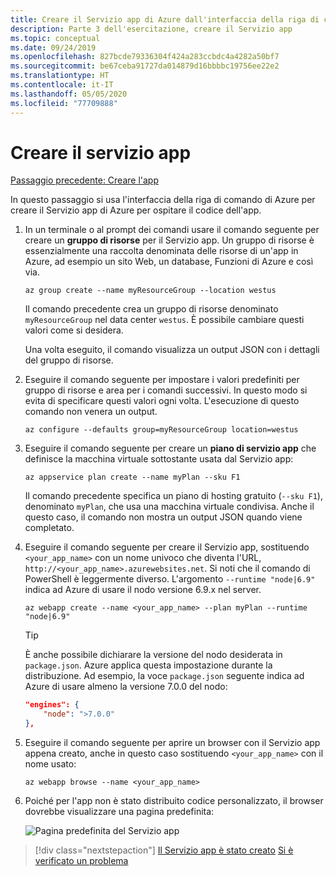 ```yaml
---
title: Creare il Servizio app di Azure dall'interfaccia della riga di comando di Azure per ospitare l'app
description: Parte 3 dell'esercitazione, creare il Servizio app
ms.topic: conceptual
ms.date: 09/24/2019
ms.openlocfilehash: 827bcde79336304f424a283ccbdc4a4282a50bf7
ms.sourcegitcommit: be67ceba91727da014879d16bbbbc19756ee22e2
ms.translationtype: HT
ms.contentlocale: it-IT
ms.lasthandoff: 05/05/2020
ms.locfileid: "77709888"
---
```

# <a name="create-the-app-service"></a>Creare il servizio app

[Passaggio precedente: Creare l'app](tutorial-vscode-azure-cli-node-02.md)

In questo passaggio si usa l'interfaccia della riga di comando di Azure per creare il Servizio app di Azure per ospitare il codice dell'app.

1. In un terminale o al prompt dei comandi usare il comando seguente per creare un **gruppo di risorse** per il Servizio app. Un gruppo di risorse è essenzialmente una raccolta denominata delle risorse di un'app in Azure, ad esempio un sito Web, un database, Funzioni di Azure e così via.

    ```azurecli
    az group create --name myResourceGroup --location westus
    ```

    Il comando precedente crea un gruppo di risorse denominato `myResourceGroup` nel data center `westus`. È possibile cambiare questi valori come si desidera.

    Una volta eseguito, il comando visualizza un output JSON con i dettagli del gruppo di risorse.

1. Eseguire il comando seguente per impostare i valori predefiniti per gruppo di risorse e area per i comandi successivi. In questo modo si evita di specificare questi valori ogni volta. L'esecuzione di questo comando non venera un output.

    ```azurecli
    az configure --defaults group=myResourceGroup location=westus
    ```

1. Eseguire il comando seguente per creare un **piano di servizio app** che definisce la macchina virtuale sottostante usata dal Servizio app:

    ```azurecli
    az appservice plan create --name myPlan --sku F1
    ```

    Il comando precedente specifica un piano di hosting gratuito (`--sku F1`), denominato `myPlan`, che usa una macchina virtuale condivisa. Anche il questo caso, il comando non mostra un output JSON quando viene completato.

1. Eseguire il comando seguente per creare il Servizio app, sostituendo `<your_app_name>` con un nome univoco che diventa l'URL, `http://<your_app_name>.azurewebsites.net`. Si noti che il comando di PowerShell è leggermente diverso. L'argomento `--runtime "node|6.9"` indica ad Azure di usare il nodo versione 6.9.x nel server.

    ```azurecli
    az webapp create --name <your_app_name> --plan myPlan --runtime "node|6.9"
    ```

    > [!TIP]
    > È anche possibile dichiarare la versione del nodo desiderata in `package.json`. Azure applica questa impostazione durante la distribuzione. Ad esempio, la voce `package.json` seguente indica ad Azure di usare almeno la versione 7.0.0 del nodo:
    >
    > ``` json
    > "engines": {
    >     "node": ">7.0.0"
    > },
    > ```

1. Eseguire il comando seguente per aprire un browser con il Servizio app appena creato, anche in questo caso sostituendo `<your_app_name>` con il nome usato:

    ```azurecli
    az webapp browse --name <your_app_name>
    ```

1. Poiché per l'app non è stato distribuito codice personalizzato, il browser dovrebbe visualizzare una pagina predefinita:

    ![Pagina predefinita del Servizio app](media/azure-cli/azure-default-page.png)

> [!div class="nextstepaction"]
> [Il Servizio app è stato creato](tutorial-vscode-azure-cli-node-04.md) [Si è verificato un problema](https://www.research.net/r/PWZWZ52?tutorial=node-deployment&step=create-website)
